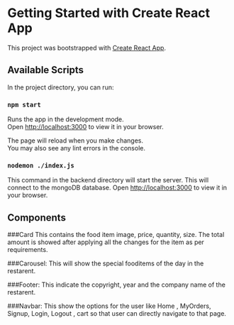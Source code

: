 # Getting Started with Create React App

This project was bootstrapped with [Create React App](https://github.com/facebook/create-react-app).

## Available Scripts

In the project directory, you can run:

### `npm start`

Runs the app in the development mode.\
Open [http://localhost:3000](http://localhost:3000) to view it in your browser.

The page will reload when you make changes.\
You may also see any lint errors in the console.

### `nodemon ./index.js`

This command in the backend directory will start the server.
This will connect to the mongoDB database.
Open [http://localhost:3000](http://localhost:5000) to view it in your browser.


## Components

###Card
This contains the food item image, price, quantity, size. The total amount is showed after applying all the changes for the item as per requirements.

###Carousel: This will show the special fooditems of the day in the restarent.

###Footer: This indicate the copyright, year and the company name of the restarent.

###Navbar: This show the options for the user like Home , MyOrders, Signup, Login, Logout , cart so that user can directly navigate to that page.
